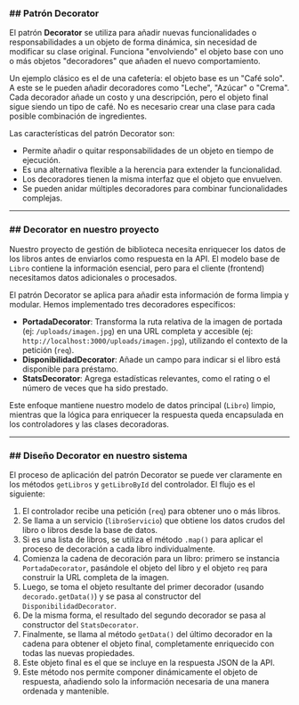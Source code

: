 ### ## Patrón Decorator

El patrón **Decorator** se utiliza para añadir nuevas funcionalidades o responsabilidades a un objeto de forma dinámica, sin necesidad de modificar su clase original. Funciona "envolviendo" el objeto base con uno o más objetos "decoradores" que añaden el nuevo comportamiento.

Un ejemplo clásico es el de una cafetería: el objeto base es un "Café solo". A este se le pueden añadir decoradores como "Leche", "Azúcar" o "Crema". Cada decorador añade un costo y una descripción, pero el objeto final sigue siendo un tipo de café. No es necesario crear una clase para cada posible combinación de ingredientes.

Las características del patrón Decorator son:
* Permite añadir o quitar responsabilidades de un objeto en tiempo de ejecución.
* Es una alternativa flexible a la herencia para extender la funcionalidad.
* Los decoradores tienen la misma interfaz que el objeto que envuelven.
* Se pueden anidar múltiples decoradores para combinar funcionalidades complejas.

---
### ## Decorator en nuestro proyecto

Nuestro proyecto de gestión de biblioteca necesita enriquecer los datos de los libros antes de enviarlos como respuesta en la API. El modelo base de `Libro` contiene la información esencial, pero para el cliente (frontend) necesitamos datos adicionales o procesados.

El patrón Decorator se aplica para añadir esta información de forma limpia y modular. Hemos implementado tres decoradores específicos:

* **PortadaDecorator**: Transforma la ruta relativa de la imagen de portada (ej: `/uploads/imagen.jpg`) en una URL completa y accesible (ej: `http://localhost:3000/uploads/imagen.jpg`), utilizando el contexto de la petición (`req`).
* **DisponibilidadDecorator**: Añade un campo para indicar si el libro está disponible para préstamo.
* **StatsDecorator**: Agrega estadísticas relevantes, como el rating o el número de veces que ha sido prestado.

Este enfoque mantiene nuestro modelo de datos principal (`Libro`) limpio, mientras que la lógica para enriquecer la respuesta queda encapsulada en los controladores y las clases decoradoras.

---
### ## Diseño Decorator en nuestro sistema

El proceso de aplicación del patrón Decorator se puede ver claramente en los métodos `getLibros` y `getLibroById` del controlador. El flujo es el siguiente:

1.  El controlador recibe una petición (`req`) para obtener uno o más libros.
2.  Se llama a un servicio (`libroServicio`) que obtiene los datos crudos del libro o libros desde la base de datos.
3.  Si es una lista de libros, se utiliza el método `.map()` para aplicar el proceso de decoración a cada libro individualmente.
4.  Comienza la cadena de decoración para un libro: primero se instancia `PortadaDecorator`, pasándole el objeto del libro y el objeto `req` para construir la URL completa de la imagen.
5.  Luego, se toma el objeto resultante del primer decorador (usando `decorado.getData()`) y se pasa al constructor del `DisponibilidadDecorator`.
6.  De la misma forma, el resultado del segundo decorador se pasa al constructor del `StatsDecorator`.
7.  Finalmente, se llama al método `getData()` del último decorador en la cadena para obtener el objeto final, completamente enriquecido con todas las nuevas propiedades.
8.  Este objeto final es el que se incluye en la respuesta JSON de la API.
9.  Este método nos permite componer dinámicamente el objeto de respuesta, añadiendo solo la información necesaria de una manera ordenada y mantenible.